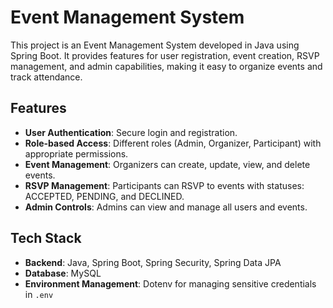 # Event Management System

This project is an Event Management System developed in Java using Spring Boot. It provides features for user registration, event creation, RSVP management, and admin capabilities, making it easy to organize events and track attendance. 

## Features

- **User Authentication**: Secure login and registration.
- **Role-based Access**: Different roles (Admin, Organizer, Participant) with appropriate permissions.
- **Event Management**: Organizers can create, update, view, and delete events.
- **RSVP Management**: Participants can RSVP to events with statuses: ACCEPTED, PENDING, and DECLINED.
- **Admin Controls**: Admins can view and manage all users and events.

## Tech Stack

- **Backend**: Java, Spring Boot, Spring Security, Spring Data JPA
- **Database**: MySQL 
- **Environment Management**: Dotenv for managing sensitive credentials in `.env`
